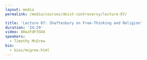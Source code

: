 ```yaml
---
layout: media
permalink: /media/courses/deist-controversy/lecture-07/

title: 'Lecture 07: Shaftesbury on Free-Thinking and Religion'
duration: '24:29'
video: AHazFdF3SO4
speakers:
  - Timothy McGrew
bio:
  - bios/mcgrew.html
---
```

